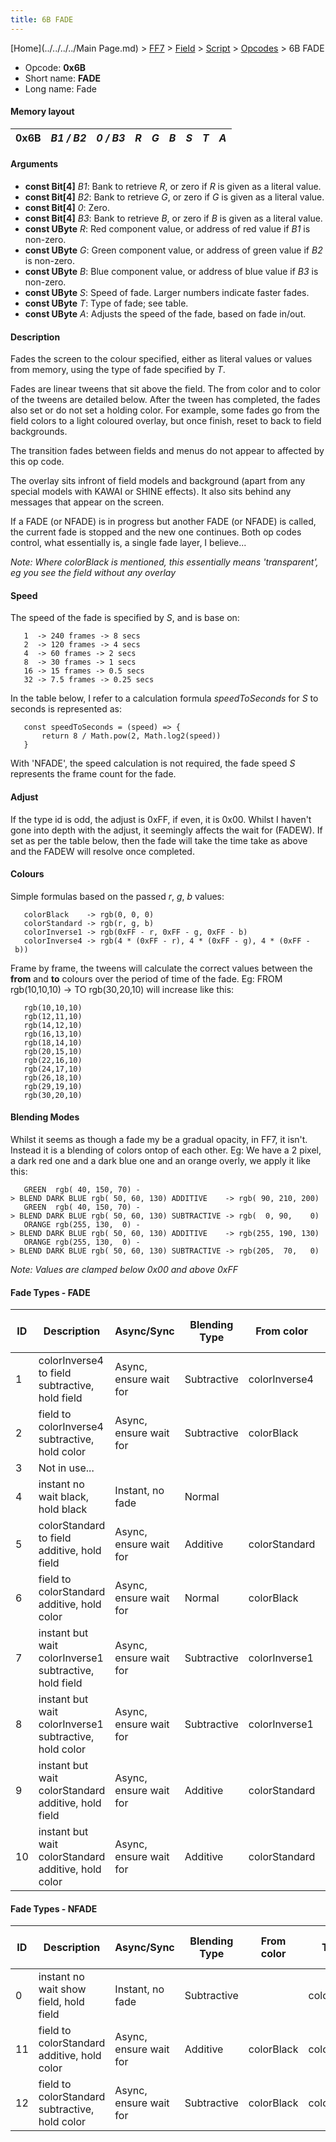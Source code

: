 ```yaml
---
title: 6B FADE
---
```


[Home](../../../../Main Page.md) > [FF7](../../../../FF7.md) > [Field](../../../Field.md) > [Script](../../Script.md) > [Opcodes](../Opcodes.md) > 6B FADE

-   Opcode: **0x6B**
-   Short name: **FADE**
-   Long name: Fade

#### Memory layout

| 0x6B | *B1 / B2* | *0 / B3* | *R* | *G* | *B* | *S* | *T* | *A* |
|------|-----------|----------|-----|-----|-----|-----|-----|-----|

#### Arguments

-   **const Bit\[4\]** *B1*: Bank to retrieve *R*, or zero if *R* is given as a literal value.
-   **const Bit\[4\]** *B2*: Bank to retrieve *G*, or zero if *G* is given as a literal value.
-   **const Bit\[4\]** *0*: Zero.
-   **const Bit\[4\]** *B3*: Bank to retrieve *B*, or zero if *B* is given as a literal value.
-   **const UByte** *R*: Red component value, or address of red value if *B1* is non-zero.
-   **const UByte** *G*: Green component value, or address of green value if *B2* is non-zero.
-   **const UByte** *B*: Blue component value, or address of blue value if *B3* is non-zero.
-   **const UByte** *S*: Speed of fade. Larger numbers indicate faster fades.
-   **const UByte** *T*: Type of fade; see table.
-   **const UByte** *A*: Adjusts the speed of the fade, based on fade in/out.

#### Description

Fades the screen to the colour specified, either as literal values or values from memory, using the type of fade specified by *T*.

Fades are linear tweens that sit above the field. The from color and to color of the tweens are detailed below. After the tween has completed, the fades also set or do not set a holding color. For example, some fades go from the field colors to a light coloured overlay, but once finish, reset to back to field backgrounds.

The transition fades between fields and menus do not appear to affected by this op code.

The overlay sits infront of field models and background (apart from any special models with KAWAI or SHINE effects). It also sits behind any messages that appear on the screen.

If a FADE (or NFADE) is in progress but another FADE (or NFADE) is called, the current fade is stopped and the new one continues. Both op codes control, what essentially is, a single fade layer, I believe...

*Note: Where colorBlack is mentioned, this essentially means 'transparent', eg you see the field without any overlay*

#### Speed

The speed of the fade is specified by *S*, and is base on:

`   1  -> 240 frames -> 8 secs`  
`   2  -> 120 frames -> 4 secs`  
`   4  -> 60 frames -> 2 secs`  
`   8  -> 30 frames -> 1 secs`  
`   16 -> 15 frames -> 0.5 secs`  
`   32 -> 7.5 frames -> 0.25 secs`

In the table below, I refer to a calculation formula *speedToSeconds* for *S* to seconds is represented as:

`   const speedToSeconds = (speed) => {`  
`       return 8 / Math.pow(2, Math.log2(speed))`  
`   }`

With 'NFADE', the speed calculation is not required, the fade speed *S* represents the frame count for the fade.

#### Adjust

If the type id is odd, the adjust is 0xFF, if even, it is 0x00. Whilst I haven't gone into depth with the adjust, it seemingly affects the wait for (FADEW). If set as per the table below, then the fade will take the time take as above and the FADEW will resolve once completed.

#### Colours

Simple formulas based on the passed *r*, *g*, *b* values:

`   colorBlack    -> rgb(0, 0, 0)`  
`   colorStandard -> rgb(r, g, b)`  
`   colorInverse1 -> rgb(0xFF - r, 0xFF - g, 0xFF - b)`  
`   colorInverse4 -> rgb(4 * (0xFF - r), 4 * (0xFF - g), 4 * (0xFF - b))`

Frame by frame, the tweens will calculate the correct values between the **from** and **to** colours over the period of time of the fade. Eg: FROM rgb(10,10,10) -&gt; TO rgb(30,20,10) will increase like this:

`   rgb(10,10,10)`  
`   rgb(12,11,10)`  
`   rgb(14,12,10)`  
`   rgb(16,13,10)`  
`   rgb(18,14,10)`  
`   rgb(20,15,10)`  
`   rgb(22,16,10)`  
`   rgb(24,17,10)`  
`   rgb(26,18,10)`  
`   rgb(29,19,10)`  
`   rgb(30,20,10)`

#### Blending Modes

Whilst it seems as though a fade my be a gradual opacity, in FF7, it isn't. Instead it is a blending of colors ontop of each other. Eg: We have a 2 pixel, a dark red one and a dark blue one and an orange overly, we apply it like this:

`   GREEN  rgb( 40, 150, 70) -> BLEND DARK BLUE rgb( 50, 60, 130) ADDITIVE    -> rgb( 90, 210, 200)`  
`   GREEN  rgb( 40, 150, 70) -> BLEND DARK BLUE rgb( 50, 60, 130) SUBTRACTIVE -> rgb(  0, 90,    0)`  
`   ORANGE rgb(255, 130,  0) -> BLEND DARK BLUE rgb( 50, 60, 130) ADDITIVE    -> rgb(255, 190, 130)`  
`   ORANGE rgb(255, 130,  0) -> BLEND DARK BLUE rgb( 50, 60, 130) SUBTRACTIVE -> rgb(205,  70,   0)`

*Note: Values are clamped below 0x00 and above 0xFF*

#### Fade Types - FADE

| ID  | Description                                            | Async/Sync             | Blending Type | From color    | To color      | Hold end color after finished | Speed          | Adjust (typically) |
|-----|--------------------------------------------------------|------------------------|---------------|---------------|---------------|-------------------------------|----------------|--------------------|
| 1   | colorInverse4 to field subtractive, hold field         | Async, ensure wait for | Subtractive   | colorInverse4 | colorBlack    | colorBlack                    | speedToSeconds | 0xFF               |
| 2   | field to colorInverse4 subtractive, hold color         | Async, ensure wait for | Subtractive   | colorBlack    | colorInverse4 | colorInverse4                 | speedToSeconds | 0x00               |
| 3   | Not in use...                                          |                        |               |               |               |                               |                |                    |
| 4   | instant no wait black, hold black                      | Instant, no fade       | Normal        |               | colorBlack    | colorBlack                    | Instant        | 0x00               |
| 5   | colorStandard to field additive, hold field            | Async, ensure wait for | Additive      | colorStandard | colorBlack    | colorBlack                    | speedToSeconds | 0xFF               |
| 6   | field to colorStandard additive, hold color            | Async, ensure wait for | Normal        | colorBlack    | colorStandard | colorStandard                 | speedToSeconds | 0x00               |
| 7   | instant but wait colorInverse1 subtractive, hold field | Async, ensure wait for | Subtractive   | colorInverse1 | colorInverse1 | colorBlack                    | speedToSeconds | 0xFF               |
| 8   | instant but wait colorInverse1 subtractive, hold color | Async, ensure wait for | Subtractive   | colorInverse1 | colorInverse1 | colorInverse1                 | speedToSeconds | 0x00               |
| 9   | instant but wait colorStandard additive, hold field    | Async, ensure wait for | Additive      | colorStandard | colorStandard | colorBlack                    | speedToSeconds | 0xFF               |
| 10  | instant but wait colorStandard additive, hold color    | Async, ensure wait for | Additive      | colorStandard | colorStandard | colorStandard                 | speedToSeconds | 0x00               |

#### Fade Types - NFADE

| ID  | Description                                    | Async/Sync             | Blending Type | From color | To color      | Hold end color after finished | Speed        |
|-----|------------------------------------------------|------------------------|---------------|------------|---------------|-------------------------------|--------------|
| 0   | instant no wait show field, hold field         | Instant, no fade       | Subtractive   |            | colorBlack    | colorBlack                    | Instant      |
| 11  | field to colorStandard additive, hold color    | Async, ensure wait for | Additive      | colorBlack | colorStandard | colorStandard                 | *S* = frames |
| 12  | field to colorStandard subtractive, hold color | Async, ensure wait for | Subtractive   | colorBlack | colorStandard | colorStandard                 | *S* = frames |
